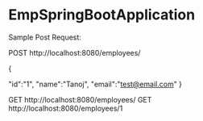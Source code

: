 # EmpSpringBootApplication

Sample Post Request:

POST http://localhost:8080/employees/

{

 "id":"1",
 "name":"Tanoj",
 "email":"test@email.com"
}

GET http://localhost:8080/employees/
GET http://localhost:8080/employees/1
